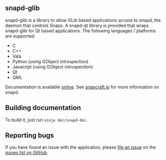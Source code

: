 ## snapd-glib

snapd-glib is a library to allow GLib based applications access to snapd, the daemon that controls Snaps.
A snapd-qt library is provided that wraps snapd-glib for Qt based applications.
The following languages / platforms are supported:
  * C
  * C++
  * Vala
  * Python (using GObject introspection)
  * Javacript (using GObject introspection)
  * Qt
  * QML

Documentation is available [online](https://canonical.github.io/snapd-glib/). See [snapcraft.io](https://snapcraft.io) for more information on snapd.

## Building documentation

To build it, just run `ninja doc/snapd-doc`.

## Reporting bugs

If you have found an issue with the application, please [file an issue](https://github.com/canonical/snapd-glib/issues/new) on the [issues list on GitHub](https://github.com/snapcore/snapd-glib/issues).
